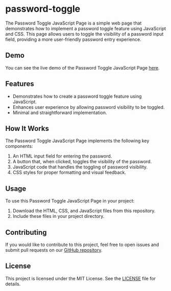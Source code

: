 # password-toggle

The Password Toggle JavaScript Page is a simple web page that demonstrates how to implement a password toggle feature using JavaScript and CSS. This page allows users to toggle the visibility of a password input field, providing a more user-friendly password entry experience.

## Demo

You can see the live demo of the Password Toggle JavaScript Page [here](https://example.com/password-toggle-demo).

## Features

- Demonstrates how to create a password toggle feature using JavaScript.
- Enhances user experience by allowing password visibility to be toggled.
- Minimal and straightforward implementation.

## How It Works

The Password Toggle JavaScript Page implements the following key components:

1. An HTML input field for entering the password.
2. A button that, when clicked, toggles the visibility of the password.
3. JavaScript code that handles the toggling of password visibility.
4. CSS styles for proper formatting and visual feedback.

## Usage

To use this Password Toggle JavaScript Page in your project:

1. Download the HTML, CSS, and JavaScript files from this repository.
2. Include these files in your project directory.


## Contributing

If you would like to contribute to this project, feel free to open issues and submit pull requests on our [GitHub repository](https://github.com/Gargshruti19/password-toggle).

## License

This project is licensed under the MIT License. See the [LICENSE](LICENSE) file for details.
